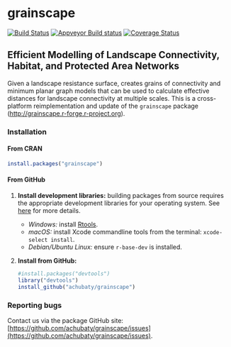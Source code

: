 # grainscape

[![Build Status](https://travis-ci.org/achubaty/grainscape.svg?branch=master)](https://travis-ci.org/achubaty/grainscape)
[![Appveyor Build status](https://ci.appveyor.com/api/projects/status/f8eddi541e19h2kv/branch/master?svg=true)](https://ci.appveyor.com/project/achubaty/grainscape/branch/master)
[![Coverage Status](https://coveralls.io/repos/github/achubaty/grainscape/badge.svg?branch=master)](https://coveralls.io/github/achubaty/grainscape?branch=master)

## Efficient Modelling of Landscape Connectivity, Habitat, and Protected Area Networks

Given a landscape resistance surface, creates grains of connectivity and minimum planar graph models that can be used to calculate effective distances for landscape connectivity at multiple scales.
This is a cross-platform reimplementation and update of the `grainscape` package (http://grainscape.r-forge.r-project.org).

### Installation

#### From CRAN

```r
install.packages("grainscape")
```

#### From GitHub

1. **Install development libraries:** building packages from source requires the appropriate development libraries for your operating system.
  See [here](https://support.rstudio.com/hc/en-us/articles/200486498-Package-Development-Prerequisites) for more details.
    
    - *Windows:* install [Rtools](https://cran.r-project.org/bin/windows/Rtools/).
    - *macOS:* install Xcode commandline tools from the terminal: `xcode-select install`. 
    - *Debian/Ubuntu Linux:* ensure `r-base-dev` is installed.

2. **Install from GitHub:**
    
    ```r
    #install.packages("devtools")
    library("devtools")
    install_github("achubaty/grainscape")
    ```

### Reporting bugs

Contact us via the package GitHub site: [https://github.com/achubaty/grainscape/issues](https://github.com/achubaty/grainscape/issues).
